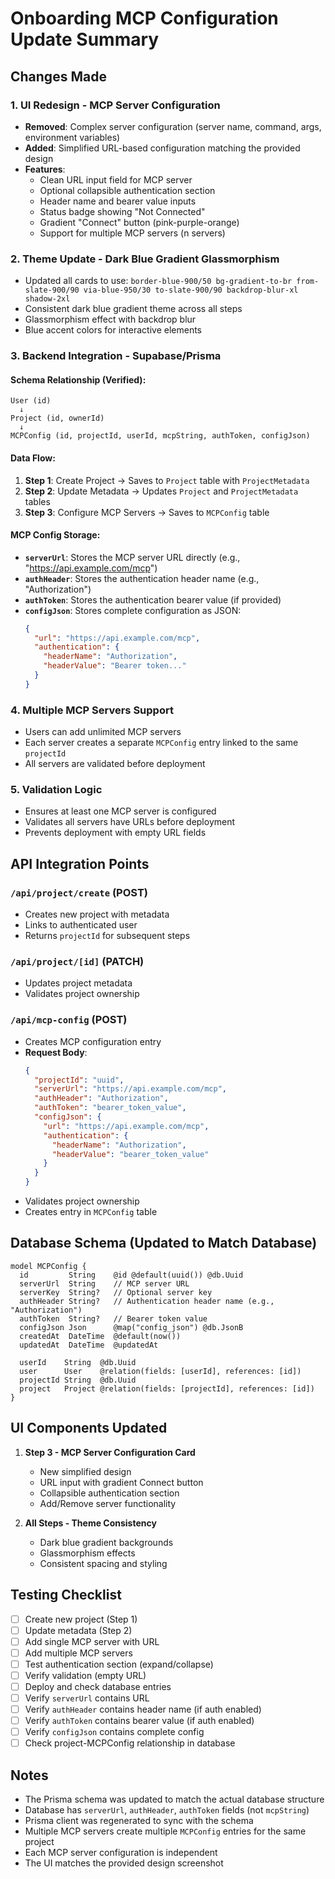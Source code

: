 # Onboarding MCP Configuration Update Summary

## Changes Made

### 1. **UI Redesign - MCP Server Configuration**
   - **Removed**: Complex server configuration (server name, command, args, environment variables)
   - **Added**: Simplified URL-based configuration matching the provided design
   - **Features**:
     - Clean URL input field for MCP server
     - Optional collapsible authentication section
     - Header name and bearer value inputs
     - Status badge showing "Not Connected"
     - Gradient "Connect" button (pink-purple-orange)
     - Support for multiple MCP servers (n servers)

### 2. **Theme Update - Dark Blue Gradient Glassmorphism**
   - Updated all cards to use: `border-blue-900/50 bg-gradient-to-br from-slate-900/90 via-blue-950/30 to-slate-900/90 backdrop-blur-xl shadow-2xl`
   - Consistent dark blue gradient theme across all steps
   - Glassmorphism effect with backdrop blur
   - Blue accent colors for interactive elements

### 3. **Backend Integration - Supabase/Prisma**
   
   #### Schema Relationship (Verified):
   ```
   User (id) 
     ↓
   Project (id, ownerId) 
     ↓
   MCPConfig (id, projectId, userId, mcpString, authToken, configJson)
   ```

   #### Data Flow:
   1. **Step 1**: Create Project → Saves to `Project` table with `ProjectMetadata`
   2. **Step 2**: Update Metadata → Updates `Project` and `ProjectMetadata` tables
   3. **Step 3**: Configure MCP Servers → Saves to `MCPConfig` table

   #### MCP Config Storage:
   - **`serverUrl`**: Stores the MCP server URL directly (e.g., "https://api.example.com/mcp")
   - **`authHeader`**: Stores the authentication header name (e.g., "Authorization")
   - **`authToken`**: Stores the authentication bearer value (if provided)
   - **`configJson`**: Stores complete configuration as JSON:
     ```json
     {
       "url": "https://api.example.com/mcp",
       "authentication": {
         "headerName": "Authorization",
         "headerValue": "Bearer token..."
       }
     }
     ```

### 4. **Multiple MCP Servers Support**
   - Users can add unlimited MCP servers
   - Each server creates a separate `MCPConfig` entry linked to the same `projectId`
   - All servers are validated before deployment

### 5. **Validation Logic**
   - Ensures at least one MCP server is configured
   - Validates all servers have URLs before deployment
   - Prevents deployment with empty URL fields

## API Integration Points

### `/api/project/create` (POST)
- Creates new project with metadata
- Links to authenticated user
- Returns `projectId` for subsequent steps

### `/api/project/[id]` (PATCH)
- Updates project metadata
- Validates project ownership

### `/api/mcp-config` (POST)
- Creates MCP configuration entry
- **Request Body**:
  ```json
  {
    "projectId": "uuid",
    "serverUrl": "https://api.example.com/mcp",
    "authHeader": "Authorization",
    "authToken": "bearer_token_value",
    "configJson": {
      "url": "https://api.example.com/mcp",
      "authentication": {
        "headerName": "Authorization",
        "headerValue": "bearer_token_value"
      }
    }
  }
  ```
- Validates project ownership
- Creates entry in `MCPConfig` table

## Database Schema (Updated to Match Database)

```prisma
model MCPConfig {
  id         String    @id @default(uuid()) @db.Uuid
  serverUrl  String    // MCP server URL
  serverKey  String?   // Optional server key
  authHeader String?   // Authentication header name (e.g., "Authorization")
  authToken  String?   // Bearer token value
  configJson Json      @map("config_json") @db.JsonB
  createdAt  DateTime  @default(now())
  updatedAt  DateTime  @updatedAt
  
  userId    String  @db.Uuid
  user      User    @relation(fields: [userId], references: [id])
  projectId String  @db.Uuid
  project   Project @relation(fields: [projectId], references: [id])
}
```

## UI Components Updated

1. **Step 3 - MCP Server Configuration Card**
   - New simplified design
   - URL input with gradient Connect button
   - Collapsible authentication section
   - Add/Remove server functionality

2. **All Steps - Theme Consistency**
   - Dark blue gradient backgrounds
   - Glassmorphism effects
   - Consistent spacing and styling

## Testing Checklist

- [ ] Create new project (Step 1)
- [ ] Update metadata (Step 2)
- [ ] Add single MCP server with URL
- [ ] Add multiple MCP servers
- [ ] Test authentication section (expand/collapse)
- [ ] Verify validation (empty URL)
- [ ] Deploy and check database entries
- [ ] Verify `serverUrl` contains URL
- [ ] Verify `authHeader` contains header name (if auth enabled)
- [ ] Verify `authToken` contains bearer value (if auth enabled)
- [ ] Verify `configJson` contains complete config
- [ ] Check project-MCPConfig relationship in database

## Notes

- The Prisma schema was updated to match the actual database structure
- Database has `serverUrl`, `authHeader`, `authToken` fields (not `mcpString`)
- Prisma client was regenerated to sync with the schema
- Multiple MCP servers create multiple `MCPConfig` entries for the same project
- Each MCP server configuration is independent
- The UI matches the provided design screenshot
